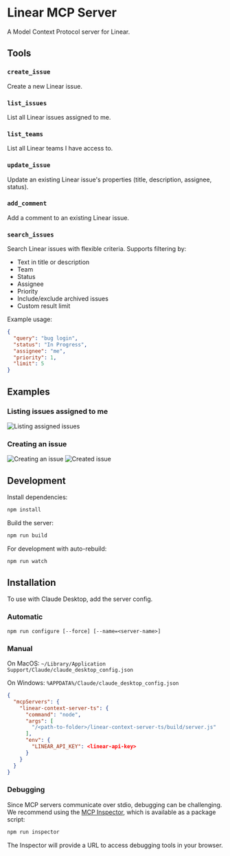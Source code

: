 # Linear MCP Server

A Model Context Protocol server for Linear.

## Tools

### `create_issue`
Create a new Linear issue.

### `list_issues`
List all Linear issues assigned to me.

### `list_teams`
List all Linear teams I have access to.

### `update_issue`
Update an existing Linear issue's properties (title, description, assignee, status).

### `add_comment`
Add a comment to an existing Linear issue.

### `search_issues`
Search Linear issues with flexible criteria. Supports filtering by:
- Text in title or description
- Team
- Status
- Assignee
- Priority
- Include/exclude archived issues
- Custom result limit

Example usage:
```json
{
  "query": "bug login",
  "status": "In Progress",
  "assignee": "me",
  "priority": 1,
  "limit": 5
}
```


## Examples

### Listing issues assigned to me
![Listing assigned issues](https://github.com/user-attachments/assets/11a41e9c-10ed-4cd4-a028-969708a9e389)

### Creating an issue
![Creating an issue](https://github.com/user-attachments/assets/d898e55e-17d2-4a51-82b8-2f291746ebd9)
![Created issue](https://github.com/user-attachments/assets/05761309-f3f4-4945-a7b0-15e98df9aa9d)

## Development

Install dependencies:
```bash
npm install
```

Build the server:
```bash
npm run build
```

For development with auto-rebuild:
```bash
npm run watch
```

## Installation

To use with Claude Desktop, add the server config.

### Automatic

```shell
npm run configure [--force] [--name=<server-name>]
```

### Manual

On MacOS: `~/Library/Application Support/Claude/claude_desktop_config.json`

On Windows: `%APPDATA%/Claude/claude_desktop_config.json`

```json
{
  "mcpServers": {
    "linear-context-server-ts": {
      "command": "node",
      "args": [
        "/<path-to-folder>/linear-context-server-ts/build/server.js"
      ],
      "env": {
        "LINEAR_API_KEY": <linear-api-key>
      }
    }
  }
}
```

### Debugging

Since MCP servers communicate over stdio, debugging can be challenging. We recommend using the [MCP Inspector](https://github.com/modelcontextprotocol/inspector), which is available as a package script:

```bash
npm run inspector
```

The Inspector will provide a URL to access debugging tools in your browser.

